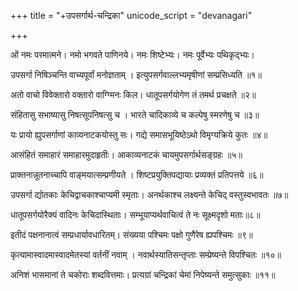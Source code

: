 +++
title = "+उपसर्गार्थ-चन्द्रिका"
unicode_script = "devanagari"

+++

ओं नमः परमात्मने।
नमो भगवते पाणिनये।
नमः शिष्टेभ्यः। नमः पूर्वेभ्यः पथिकृद्भ्यः।

उपसर्गा निषिञ्चन्ति वाच्यपूर्वां मनोज्ञताम् ।
इत्युपसर्गवाल्लभ्यमृषीणां सम्प्रसिध्यति ॥१॥

अतो वाचो विवेक्तारो वक्तारो वाग्ग्मिनः किल।
धातूपसर्गयोगेण तं तमर्थ प्रचक्षते ॥२॥

संहितासु सभाष्यासु निषत्सूपनिषत्सु च ।
भारते चादिकाव्ये च कल्पेषु स्मरणेषु च ॥३॥

यः प्रायो ह्युपसर्गाणां काव्यनाटकयोस्तु सः।
गद्ये समासभूयिष्ठेऽथो विमृग्यक्रिये कुतः ॥४॥

आसंहितं समाहारं समाहारमुदाहृतीः।
आकाव्यनाटकं चायमुपसर्गार्थसङ्ग्रहः ॥५॥

प्राक्तनान्नूतनाच्चापि वाङ्मयात्सम्प्रणीयते ।
शिष्टप्रयुक्तिपद्यायाः प्रव्यक्तं प्रतिपत्तये ॥६॥

उपसर्गा द्योतकाः केचिद्वाचकाश्चाप्यमी स्मृताः।
अनर्थकाश्च लक्ष्यन्ते केचिद् वस्तुस्वभावतः ॥७॥

धातूपसर्गयोरैक्यं वादिनः केचिदास्थिताः।
सम्भूयाप्यर्थवाचित्वं ते नः सूक्ष्मदृशो मताः॥८॥

इतीदं पक्षनानात्वं सम्प्रधार्यावधारितम्।
संख्यया पश्चिमः पक्षो गुणैरेष ह्यपश्चिमः ॥९॥

कृत्यामास्वादमास्वादमेतस्यां वर्तनीं नवाम् ।
नवार्थस्यातिसन्तृप्ताः सम्प्रेष्यन्ते विपश्चितः ॥१०॥

अनिशं भासमानां ते चकोराः शब्दवित्तमाः।
प्रत्यग्रां चन्द्रिकां चेमां निपेष्यन्ते समुत्सुकाः ॥११॥
